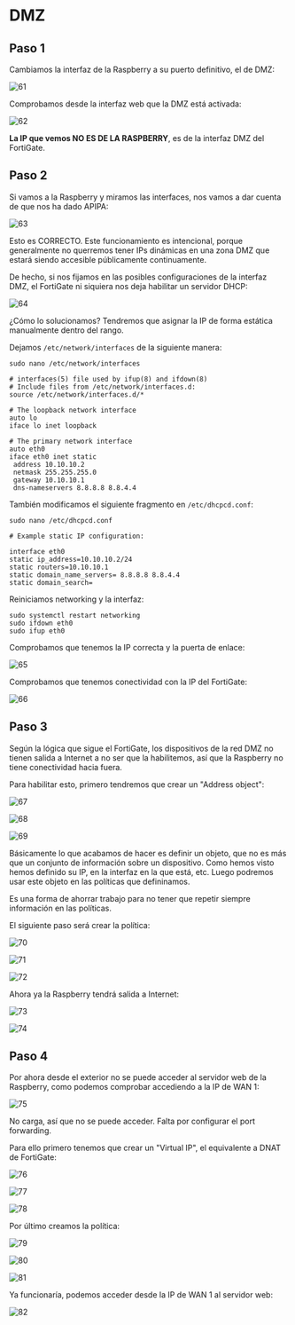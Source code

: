 # DMZ

## Paso 1

Cambiamos la interfaz de la Raspberry a su puerto definitivo, el de DMZ:

![61](../images/demo/61.jpeg)

Comprobamos desde la interfaz web que la DMZ está activada:

![62](../images/demo/62.png)

**La IP que vemos NO ES DE LA RASPBERRY**, es de la interfaz DMZ del FortiGate.

## Paso 2

Si vamos a la Raspberry y miramos las interfaces, nos vamos a dar cuenta de que nos ha dado APIPA:

![63](../images/demo/63.jpeg)

Esto es CORRECTO. Este funcionamiento es intencional, porque generalmente no querremos tener IPs dinámicas en una zona DMZ que estará siendo accesible públicamente continuamente.

De hecho, si nos fijamos en las posibles configuraciones de la interfaz DMZ, el FortiGate ni siquiera nos deja habilitar un servidor DHCP:

![64](../images/demo/64.png)

¿Cómo lo solucionamos? Tendremos que asignar la IP de forma estática manualmente dentro del rango.

Dejamos `/etc/network/interfaces` de la siguiente manera:

```shell
sudo nano /etc/network/interfaces
```

```shell
# interfaces(5) file used by ifup(8) and ifdown(8)
# Include files from /etc/network/interfaces.d:
source /etc/network/interfaces.d/*

# The loopback network interface
auto lo
iface lo inet loopback
 
# The primary network interface
auto eth0
iface eth0 inet static
 address 10.10.10.2
 netmask 255.255.255.0
 gateway 10.10.10.1
 dns-nameservers 8.8.8.8 8.8.4.4
```

También modificamos el siguiente fragmento en `/etc/dhcpcd.conf`:

```shell
sudo nano /etc/dhcpcd.conf
```

```shell
# Example static IP configuration:

interface eth0
static ip_address=10.10.10.2/24
static routers=10.10.10.1
static domain_name_servers= 8.8.8.8 8.8.4.4
static domain_search=
```

Reiniciamos networking y la interfaz:

```shell
sudo systemctl restart networking
sudo ifdown eth0
sudo ifup eth0
```

Comprobamos que tenemos la IP correcta y la puerta de enlace:

![65](../images/demo/65.jpeg)

Comprobamos que tenemos conectividad con la IP del FortiGate:

![66](../images/demo/66.jpeg)

## Paso 3

Según la lógica que sigue el FortiGate, los dispositivos de la red DMZ no tienen salida a Internet a no ser que la habilitemos, así que la Raspberry no tiene conectividad hacia fuera.

Para habilitar esto, primero tendremos que crear un "Address object":

![67](../images/demo/67.png)

![68](../images/demo/68.png)

![69](../images/demo/69.png)

Básicamente lo que acabamos de hacer es definir un objeto, que no es más que un conjunto de información sobre un dispositivo. Como hemos visto hemos definido su IP, en la interfaz en la que está, etc. Luego podremos usar este objeto en las políticas que defininamos.

Es una forma de ahorrar trabajo para no tener que repetir siempre información en las políticas.

El siguiente paso será crear la política:

![70](../images/demo/70.png)

![71](../images/demo/71.png)

![72](../images/demo/72.png)

Ahora ya la Raspberry tendrá salida a Internet:

![73](../images/demo/73.jpeg)

![74](../images/demo/74.jpeg)

## Paso 4

Por ahora desde el exterior no se puede acceder al servidor web de la Raspberry, como podemos comprobar accediendo a la IP de WAN 1:

![75](../images/demo/75.png)

No carga, así que no se puede acceder. Falta por configurar el port forwarding.

Para ello primero tenemos que crear un "Virtual IP", el equivalente a DNAT de FortiGate:

![76](../images/demo/76.png)

![77](../images/demo/77.png)

![78](../images/demo/78.png)

Por último creamos la política:

![79](../images/demo/79.png)

![80](../images/demo/80.png)

![81](../images/demo/81.png)

Ya funcionaría, podemos acceder desde la IP de WAN 1 al servidor web:

![82](../images/demo/82.png)
